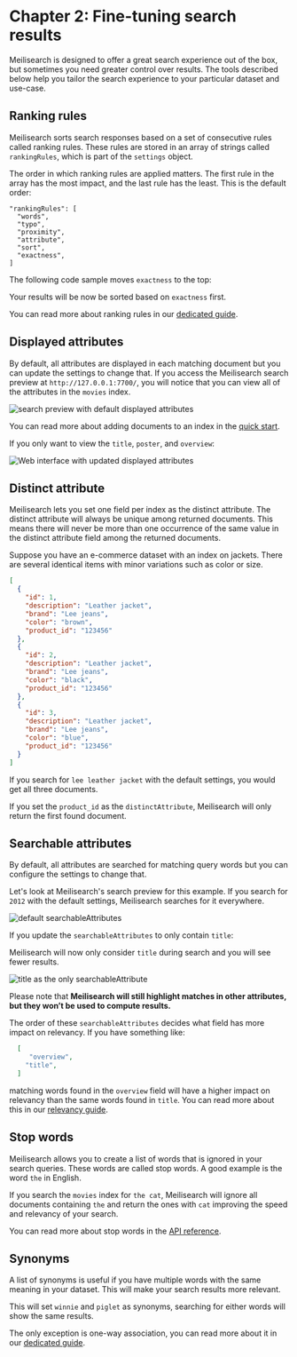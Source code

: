 # Chapter 2: Fine-tuning search results

Meilisearch is designed to offer a great search experience out of the box, but sometimes you need greater control over results. The tools described below help you tailor the search experience to your particular dataset and use-case.

## Ranking rules

Meilisearch sorts search responses based on a set of consecutive rules called ranking rules. These rules are stored in an array of strings called `rankingRules`, which is part of the `settings` object.

The order in which ranking rules are applied matters. The first rule in the array has the most impact, and the last rule has the least. This is the default order:

```
"rankingRules": [
  "words",
  "typo",
  "proximity",
  "attribute",
  "sort",
  "exactness",
]
```

The following code sample moves `exactness` to the top:

<CodeSamples id= "getting_started_update_rankingRules_md" />

Your results will be now be sorted based on `exactness` first.

You can read more about ranking rules in our [dedicated guide](/learn/core_concepts/relevancy.md).

## Displayed attributes

By default, all attributes are displayed in each matching document but you can update the settings to change that. If you access the Meilisearch search preview at `http://127.0.0.1:7700/`, you will notice that you can view all of the attributes in the `movies` index.

![search preview with default displayed attributes](/getting-started/default_displayed_attributes.png)

You can read more about adding documents to an index in the [quick start](/learn/getting_started/quick_start.md#step-2-add-documents).

If you only want to view the `title`, `poster`, and `overview`:

<CodeSamples id= "getting_started_update_displayedAttributes_md" />

![Web interface with updated displayed attributes](/getting-started/updated_displayed_attributes.png)  

## Distinct attribute

Meilisearch lets you set one field per index as the distinct attribute. The distinct attribute will always be unique among returned documents. This means there will never be more than one occurrence of the same value in the distinct attribute field among the returned documents.

Suppose you have an e-commerce dataset with an index on jackets. There are several identical items with minor variations such as color or size.

```json
[
  {
    "id": 1,
    "description": "Leather jacket",
    "brand": "Lee jeans",
    "color": "brown",
    "product_id": "123456"
  },
  {
    "id": 2,
    "description": "Leather jacket",
    "brand": "Lee jeans",
    "color": "black",
    "product_id": "123456"
  },
  {
    "id": 3,
    "description": "Leather jacket",
    "brand": "Lee jeans",
    "color": "blue",
    "product_id": "123456"
  }
]
```

If you search for `lee leather jacket` with the default settings, you would get all three documents.

If you set the `product_id` as the `distinctAttribute`, Meilisearch will only return the first found document.

## Searchable attributes

By default, all attributes are searched for matching query words but you can configure the settings to change that.

Let's look at Meilisearch's search preview for this example. If you search for `2012` with the default settings, Meilisearch searches for it everywhere.

![default searchableAttributes](/getting-started/default_searchableAttributes.gif)

If you update the `searchableAttributes` to only contain `title`:

<CodeSamples id= "getting_started_update_searchableAttributes_md" />

Meilisearch will now only consider `title` during search and you will see fewer results.

![title as the only searchableAttribute](/getting-started/title_searchableAttributes.gif)

Please note that **Meilisearch will still highlight matches in other attributes, but they won’t be used to compute results.**

The order of these `searchableAttributes` decides what field has more impact on relevancy. If you have something like:

```json
  [
     "overview",
    "title", 
  ]
```

matching words found in the `overview` field will have a higher impact on relevancy than the same words found in `title`. You can read more about this in our [relevancy guide](/learn/core_concepts/relevancy.md#attribute-ranking-order).

## Stop words

Meilisearch allows you to create a list of words that is ignored in your search queries. These words are called stop words. A good example is the word `the` in English.

<CodeSamples id= "getting_started_update_stop_words_md" />

If you search the `movies` index for `the cat`, Meilisearch will ignore all documents containing `the` and return the ones with `cat` improving the speed and relevancy of your search.

You can read more about stop words in the [API reference](/reference/features/stop_words.md).

## Synonyms

A list of synonyms is useful if you have multiple words with the same meaning in your dataset. This will make your search results more relevant.

<CodeSamples id= "getting_started_synonyms_md" />

This will set `winnie` and `piglet` as synonyms, searching for either words will show the same results.

The only exception is one-way association, you can read more about it in our [dedicated guide](/reference/features/synonyms.md#one-way-association).
